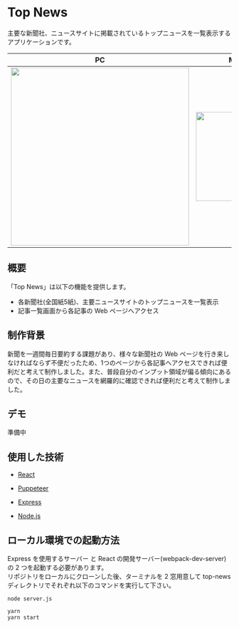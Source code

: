 # Top News
主要な新聞社、ニュースサイトに掲載されているトップニュースを一覧表示するアプリケーションです。

|PC|Mobile|
|:----:|:----:|
|<img src="https://user-images.githubusercontent.com/48713768/107577865-541aac00-6c36-11eb-9e4b-42902b38aa58.gif" width="400px">|<img src="https://user-images.githubusercontent.com/48713768/107577854-4ebd6180-6c36-11eb-97fa-489a5ca6377f.gif" width="200px">|<
## 概要
「Top News」は以下の機能を提供します。
- 各新聞社(全国紙5紙)、主要ニュースサイトのトップニュースを一覧表示
- 記事一覧画面から各記事の Web ページへアクセス

## 制作背景
新聞を一週間毎日要約する課題があり、様々な新聞社の Web ページを行き来しなければならず不便だったため、1つのページから各記事へアクセスできれば便利だと考えて制作しました。また、普段自分のインプット領域が偏る傾向にあるので、その日の主要なニュースを網羅的に確認できれば便利だと考えて制作しました。

## デモ
準備中

## 使用した技術
- [React](https://github.com/facebook/react)

- [Puppeteer](https://github.com/puppeteer/puppeteer)

- [Express](https://github.com/expressjs/express)

- [Node.js](https://github.com/nodejs/node)


## ローカル環境での起動方法

Express を使用するサーバー と React の開発サーバー(webpack-dev-server) の 2 つを起動する必要があります。<br>リポジトリをローカルにクローンした後、ターミナルを 2 窓用意して top-news ディレクトリでそれぞれ以下のコマンドを実行して下さい。

```
node server.js
```

```
yarn
yarn start
```
